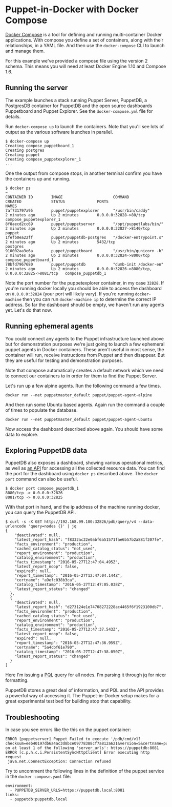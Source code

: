# Puppet-in-Docker with Docker Compose

[Docker Compose](https://docs.docker.com/compose/) is a tool for defining and
running multi-container Docker applications. With compose you define a
set of containers, along with their relationships, in a YAML file. And
then use the `docker-compose` CLI to launch and manage them.

For this example we've provided a compose file using the version 2
schema. This means you will need at least Docker Engine 1.10 and Compose
1.6.

## Running the server

The example launches a stack running Puppet Server, PuppetDB, a
PostgresDB container for PuppetDB and the open source dashboards
Puppetboard and Puppet Explorer. See the `docker-compose.yml` file for
details.

Run `docker-compose up` to launch the containers. Note that you'll see
lots of output as the various software launches in parallel.

```
$ docker-compose up
Creating compose_puppetboard_1
Creating postgres
Creating puppet
Creating compose_puppetexplorer_1
...
```

One the output from compose stops, in another terminal confirm you have the
containers up and running.

```
$ docker ps                                                                                                                                                                                                                                                             ~
CONTAINER ID        IMAGE                      COMMAND                  CREATED             STATUS              PORTS                                              NAMES
7af731797a95        puppet/puppetexplorer      "/usr/bin/caddy"         2 minutes ago       Up 2 minutes        0.0.0.0:32828->80/tcp                              compose_puppetexplorer_1
8f8aecd2cc69        puppet/puppetserver        "/opt/puppetlabs/bin/"   2 minutes ago       Up 2 minutes        0.0.0.0:32827->8140/tcp                            puppet
1fefb0ea22ff        puppet/puppetdb-postgres   "/docker-entrypoint.s"   2 minutes ago       Up 2 minutes        5432/tcp                                           postgres
910002aa3e6a        puppet/puppetboard         "/usr/bin/gunicorn -b"   2 minutes ago       Up 2 minutes        0.0.0.0:32824->8000/tcp                            compose_puppetboard_1
78bfd7967680        puppet/puppetdb            "dumb-init /docker-en"   2 minutes ago       Up 2 minutes        0.0.0.0:32826->8080/tcp, 0.0.0.0:32825->8081/tcp   compose_puppetdb_1
```

Note the port number for the puppetexplorer container, in my case `32828`. If
you're running docker locally you should be able to access the dashboard
on `0.0.0.0:32824` (your port will likely vary). If you're running
`docker-machine` then you can run `docker-machine ip` to determine the
correct IP address. So far the dashboard should be empty, we haven't run
any agents yet. Let's do that now.


## Running ephemeral agents

You could connect any agents to the Puppet infrastructure launched above
but for demonstration purposes we're just going to launch a few ephemeral
puppet agents in Docker containers. These aren't useful in most sense,
the container will run, receive instructions from Puppet and then disappear.
But they are useful for testing and demonstration purposes.

Note that compose automatically creates a default network which we need to
connect our containers to in order for them to find the Puppet Server.

Let's run up a few alpine agents. Run the following command a few times.

```
docker run --net puppetmaster_default puppet/puppet-agent-alpine
```

And then run some Ubuntu based agents. Again run the command a couple
of times to populate the database.

```
docker run --net puppetmaster_default puppet/puppet-agent-ubuntu
```

Now access the dashboard described above again. You should have some data
to explore.

## Exploring PuppetDB data

PuppetDB also exposes a dashboard, showing various operational metrics,
as well as [an API](https://docs.puppet.com/puppetdb/latest/api/) for
accessing all the collected resource data. You can find the port for the
dashboard using `docker ps` described above. The `docker port` command can
also be useful.

```
$ docker port compose_puppetdb_1
8080/tcp -> 0.0.0.0:32826
8081/tcp -> 0.0.0.0:32825
```

With that port in hand, and the ip address of the machine running docker,
you can query the PuppetDB API.

```
$ curl -s -X GET http://192.168.99.100:32826/pdb/query/v4 --data-urlencode 'query=nodes {}' | jq
{
    "deactivated": null,
    "latest_report_hash": "f8332ac22e0abf6a51571fae6b57b2a881f207fe",
    "facts_environment": "production",
    "cached_catalog_status": "not_used",
    "report_environment": "production",
    "catalog_environment": "production",
    "facts_timestamp": "2016-05-27T12:47:04.495Z",
    "latest_report_noop": false,
    "expired": null,
    "report_timestamp": "2016-05-27T12:47:04.144Z",
    "certname": "a9efc038b3ca",
    "catalog_timestamp": "2016-05-27T12:47:05.038Z",
    "latest_report_status": "changed"
  },
  {
    "deactivated": null,
    "latest_report_hash": "d273124e1e74708272228ac4465f6f1923100db7",
    "facts_environment": "production",
    "cached_catalog_status": "not_used",
    "report_environment": "production",
    "catalog_environment": "production",
    "facts_timestamp": "2016-05-27T12:47:37.543Z",
    "latest_report_noop": false,
    "expired": null,
    "report_timestamp": "2016-05-27T12:47:36.959Z",
    "certname": "5a4cbf61e790",
    "catalog_timestamp": "2016-05-27T12:47:38.050Z",
    "latest_report_status": "changed"
  }
]
```

Here I'm issuing a [PQL](https://docs.puppet.com/puppetdb/latest/api/query/v4/pql.html)
query for all nodes. I'm parsing it through [jq](https://stedolan.github.io/jq/) for
nicer formatting.

PuppetDB stores a great deal of information, and PQL and the API provides a
powerful way of accessing it. The Puppet-in-Docker setup makes for a great
experimental test bed for building atop that capability.

## Troubleshooting

In case you see errors like the this on the puppet container:

```
ERROR [puppetserver] Puppet Failed to execute '/pdb/cmd/v1?checksum=eeb40197db6a4ac3d8bce09778388cf7a812a621&version=5&certname=puppetdb.local&command=replace_facts' on at least 1 of the following 'server_urls': https://puppetdb:8081
ERROR [c.p.h.c.i.PersistentSyncHttpClient] Error executing http request
 java.net.ConnectException: Connection refused
```

Try to uncomment the following lines in the definition of the puppet service in the `docker-compose.yaml` file:

```
environment:
  - PUPPETDB_SERVER_URLS=https://puppetdb.local:8081
links:
  - puppetdb:puppetdb.local
```
